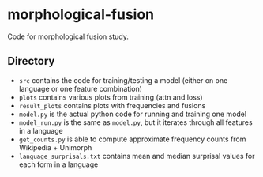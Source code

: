 # morphological-fusion
Code for morphological fusion study.

## Directory
* `src` contains the code for training/testing a model (either on one language or one feature combination)
* `plots` contains various plots from training (attn and loss)
* `result_plots` contains plots with frequencies and fusions
* `model.py` is the actual python code for running and training one model
* `model_run.py` is the same as `model.py`, but it iterates through all features in a language
* `get_counts.py` is able to compute approximate frequency counts from Wikipedia + Unimorph
* `language_surprisals.txt` contains mean and median surprisal values for each form in a language
